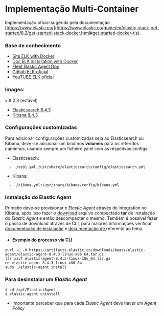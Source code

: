 # Implementação Multi-Container
  Implementação oficial sugerida pela documentação [https://www.elastic.co/](https://www.elastic.co/guide/en/elastic-stack-get-started/8.2/get-started-stack-docker.html#get-started-docker-tls).

### Base de conhecimento
- [Site ELK with Docker](https://www.docker.elastic.co/)
- [Doc ELK installation with Docker](https://www.elastic.co/guide/en/elasticsearch/reference/8.4/docker.html)
- [Fleet Elastic Agent Doc](https://www.elastic.co/guide/en/fleet/8.4/add-a-fleet-server.html)
- [Github ELK oficial](https://github.com/elastic)
- [YouTUBE ELK oficial](https://www.youtube.com/c/OfficialElasticCommunity)
### Images:
  v 8.2.3 (estável)
  - [Elasticsearch 8.4.3](https://www.docker.elastic.co/r/elasticsearch)
  - [Kibana 8.4.3](https://www.docker.elastic.co/r/kibana)

### Configurações customizadas
Para adicionar configurações customizadas seja ao Elasticsearch ou Kibana, deve-se adicionar um bind nos **volumes** para os referidos caminhos, usando sempre um ficheiro yaml com as respetivas configs:
- Elasticseach: 
```console
  - ./es01.yml:/usr/share/elasticsearch/config/elasticsearch.yml
```
- Kibana: 
```console
  - ./kibana.yml:/usr/share/kibana/config/kibana.yml
```

### Instalação do Elastic Agent
Primeiro deve-se provisionar o *Elastic Agent* através do integration no Kibana, após isso fazer o [download](https://www.elastic.co/pt/downloads/past-releases/elastic-agent-8-4-3) arquivo compactado **tar** de instalação do *Elastic Agent* e então descompactar o mesmo. Tembém é possível fazer o passo de download através de CLI, para maiores informações verificar [documentação de instalação](https://www.elastic.co/guide/en/fleet/8.4/install-standalone-elastic-agent.html) e [documentação de ](https://www.elastic.co/guide/en/fleet/8.4/create-standalone-agent-policy.html) referente ao tema.
- #### Exemplo do processo via CLI
```console
curl -L -O https://artifacts.elastic.co/downloads/beats/elastic-agent/elastic-agent-8.4.3-linux-x86_64.tar.gz
tar xzvf elastic-agent-8.4.3-linux-x86_64.tar.gz
cd elastic-agent-8.4.3-linux-x86_64
sudo ./elastic-agent install
```
### Para desinstalar um *Elastic Agent* 
```console
$ cd /opt/Elastic/Agent
$ elastic-agent uninstall
```
- Importante perceber que para cada *Elastic Agent* deve haver um *Agent Policy*
